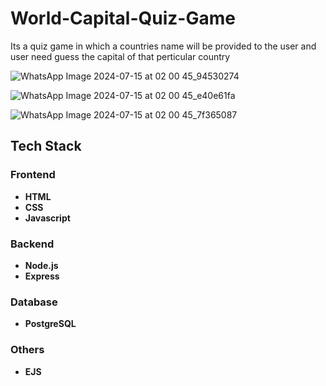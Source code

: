 # World-Capital-Quiz-Game

Its a quiz game in which a countries name will be provided to the user and user need guess the capital of that perticular country 



![WhatsApp Image 2024-07-15 at 02 00 45_94530274](https://github.com/user-attachments/assets/d95cebdc-62e4-4974-b2be-8c9d3995b158)



![WhatsApp Image 2024-07-15 at 02 00 45_e40e61fa](https://github.com/user-attachments/assets/08e3e9fe-8cde-436f-8ad8-1bf42d4569f7)



![WhatsApp Image 2024-07-15 at 02 00 45_7f365087](https://github.com/user-attachments/assets/242bdae0-993c-4183-9f57-317e1fa76e31)


## Tech Stack

### Frontend
- **HTML** 
- **CSS**
- **Javascript**

### Backend
- **Node.js**
- **Express** 

### Database
- **PostgreSQL**

### Others
- **EJS**



